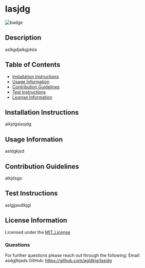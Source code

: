 # lasjdg

![badge](https://img.shields.io/badge/License-MIT_License-brightgreen)    
## Description
aslkgdjalkgjdsla

## Table of Contents
* [Installation Instructions](#installation-instructions)
* [Usage Information](#usage-information)
* [Contribution Guidelines](#contribution-guidelines)
* [Test Instructions](#test-instructions)
* [License Information](#license-information)

## Installation Instructions
alkjdgslasjdg

## Usage Information
asldgkjsd

## Contribution Guidelines
alkjdsga

## Test Instructions
aslgjjasdlkjgl

## License Information

Licensed under the [MIT_License](LICENSE)

### Questions
For further questions please reach out through the following:
Email: asdgjlkjads
GitHub: https://github.com/agldkjg/lasjdg